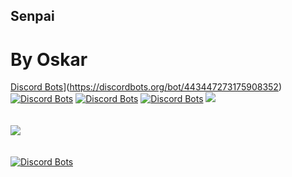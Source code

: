 ## Senpai
# By Oskar

[Discord Bots](https://discordbots.org/api/widget/443447273175908352.svg?usernamecolor=FFFFFF&topcolor=000000)](https://discordbots.org/bot/443447273175908352)  [![Discord Bots](https://discordbots.org/api/widget/servers/407189087649398795.svg)](https://discordbots.org/bot/443447273175908352)  [![Discord Bots](https://discordbots.org/api/widget/upvotes/407189087649398795.svg)](https://discordbots.org/bot/443447273175908352)  [![Discord Bots](https://discordbots.org/api/widget/lib/407189087649398795.svg)](https://discordbots.org/bot/443447273175908352)
<a href="https://disco.gg/bbn"><img src="https://discordapp.com/api/guilds/443447273175908352/embed.png"/></a> 
<br>
<br>
<br>
<a href="https://botsfordiscord.com/bot/407189087649398795"><img src="https://botsfordiscord.com/api/v1/bots/407189087649398795/embed.png"/></a> 
<br>
<br>
<br>
[![Discord Bots](https://discordbots.org/api/widget/407189087649398795.svg)](https://discordbots.org/bot/407189087649398795)

